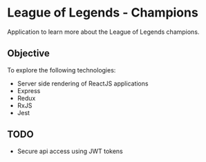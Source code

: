 # League of Legends - Champions

Application to learn more about the League of Legends champions.

## Objective

To explore the following technologies:

* Server side rendering of ReactJS applications
* Express
* Redux
* RxJS
* Jest

## TODO

* Secure api access using JWT tokens
